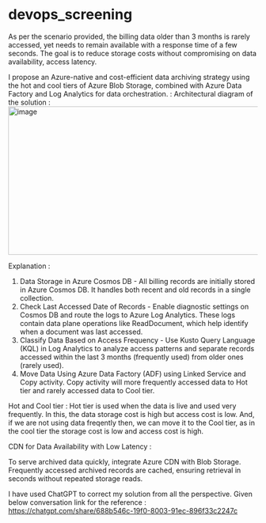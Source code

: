 # devops_screening

As per the scenario provided, the billing data older than 3 months is rarely accessed, yet needs to remain available with a response time of a few seconds. The goal is to reduce storage costs without compromising on data availability, access latency.

I propose an Azure-native and cost-efficient data archiving strategy using the hot and cool tiers of Azure Blob Storage, combined with Azure Data Factory and Log Analytics for data orchestration. :
Architectural diagram of the solution :
<img width="700" height="300" alt="image" src="https://github.com/user-attachments/assets/dceb55f6-9ca9-415d-9d1b-4116957fd3b6" />

Explanation :
1. Data Storage in Azure Cosmos DB - All billing records are initially stored in Azure Cosmos DB. It handles both recent and old records in a single collection.
2. Check Last Accessed Date of Records - Enable diagnostic settings on Cosmos DB and route the logs to Azure Log Analytics. These logs contain data plane operations like ReadDocument, which help identify when a document was last accessed.
3. Classify Data Based on Access Frequency - Use Kusto Query Language (KQL) in Log Analytics to analyze access patterns and separate records accessed within the last 3 months (frequently used) from older ones (rarely used).
4. Move Data Using Azure Data Factory (ADF) using Linked Service and Copy activity. Copy activity will more frequently accessed data to Hot tier and rarely accessed data to Cool tier.

Hot and Cool tier :
Hot tier is used when the data is live and used very frequently. In this, the data storage cost is high but access cost is low.
And, if we are not using data freqently then, we can move it to the Cool tier, as in the cool tier the storage cost is low and access cost is high.

CDN for Data Availability with Low Latency :

To serve archived data quickly, integrate Azure CDN with Blob Storage. Frequently accessed archived records are cached, ensuring retrieval in seconds without repeated storage reads.

I have used ChatGPT to correct my solution from all the perspective. Given below conversation link for the reference :
https://chatgpt.com/share/688b546c-19f0-8003-91ec-896f33c2247c


